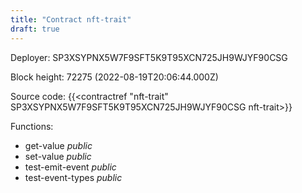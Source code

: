 ```yaml
---
title: "Contract nft-trait"
draft: true
---
```

Deployer: SP3XSYPNX5W7F9SFT5K9T95XCN725JH9WJYF90CSG


 



Block height: 72275 (2022-08-19T20:06:44.000Z)

Source code: {{<contractref "nft-trait" SP3XSYPNX5W7F9SFT5K9T95XCN725JH9WJYF90CSG nft-trait>}}

Functions:

* get-value _public_
* set-value _public_
* test-emit-event _public_
* test-event-types _public_
